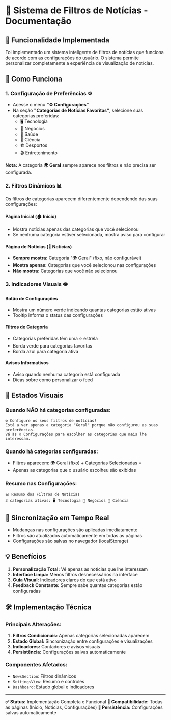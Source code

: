 # 📰 Sistema de Filtros de Notícias - Documentação

## 🎯 Funcionalidade Implementada

Foi implementado um sistema inteligente de filtros de notícias que funciona de acordo com as configurações do usuário. O sistema permite personalizar completamente a experiência de visualização de notícias.

## 🔧 Como Funciona

### 1. **Configuração de Preferências** ⚙️
- Acesse o menu **"⚙️ Configurações"**
- Na seção **"Categorias de Notícias Favoritas"**, selecione suas categorias preferidas:
  - 🖥️ Tecnologia  
  - 💼 Negócios
  - 🏥 Saúde
  - 🔬 Ciência
  - ⚽ Desportos
  - 🎬 Entretenimento

**Nota:** A categoria **🌍 Geral** sempre aparece nos filtros e não precisa ser configurada.

### 2. **Filtros Dinâmicos** 📊
Os filtros de categorias aparecem diferentemente dependendo das suas configurações:

#### **Página Inicial** (🏠 Início)
- Mostra notícias apenas das categorias que você selecionou
- Se nenhuma categoria estiver selecionada, mostra aviso para configurar

#### **Página de Notícias** (📰 Notícias)
- **Sempre mostra:** Categoria "🌍 Geral" (fixo, não configurável)
- **Mostra apenas:** Categorias que você selecionou nas configurações
- **Não mostra:** Categorias que você não selecionou

### 3. **Indicadores Visuais** 👁️

#### **Botão de Configurações**
- Mostra um número verde indicando quantas categorias estão ativas
- Tooltip informa o status das configurações

#### **Filtros de Categoria**
- Categorias preferidas têm uma ⭐ estrela
- Borda verde para categorias favoritas
- Borda azul para categoria ativa

#### **Avisos Informativos**
- Aviso quando nenhuma categoria está configurada
- Dicas sobre como personalizar o feed

## 🎨 Estados Visuais

### **Quando NÃO há categorias configuradas:**
```
⚙️ Configure os seus filtros de notícias!
Está a ver apenas a categoria "Geral" porque não configurou as suas preferências.
Vá às ⚙️ Configurações para escolher as categorias que mais lhe interessam.
```

### **Quando há categorias configuradas:**
- Filtros aparecem: 🌍 Geral (fixo) + Categorias Selecionadas ⭐
- Apenas as categorias que o usuário escolheu são exibidas

### **Resumo nas Configurações:**
```
📊 Resumo dos Filtros de Notícias
3 categorias ativas: 🖥️ Tecnologia 💼 Negócios 🔬 Ciência
```

## 🔄 Sincronização em Tempo Real

- Mudanças nas configurações são aplicadas imediatamente
- Filtros são atualizados automaticamente em todas as páginas
- Configurações são salvas no navegador (localStorage)

## 💡 Benefícios

1. **Personalização Total:** Vê apenas as notícias que lhe interessam
2. **Interface Limpa:** Menos filtros desnecessários na interface
3. **Guia Visual:** Indicadores claros do que está ativo
4. **Feedback Constante:** Sempre sabe quantas categorias estão configuradas

## 🛠️ Implementação Técnica

### Principais Alterações:

1. **Filtros Condicionais:** Apenas categorias selecionadas aparecem
2. **Estado Global:** Sincronização entre configurações e visualizações
3. **Indicadores:** Contadores e avisos visuais
4. **Persistência:** Configurações salvas automaticamente

### Componentes Afetados:
- `NewsSection`: Filtros dinâmicos
- `SettingsView`: Resumo e controles
- `Dashboard`: Estado global e indicadores

---

**✅ Status:** Implementação Completa e Funcional
**🔧 Compatibilidade:** Todas as páginas (Início, Notícias, Configurações)
**💾 Persistência:** Configurações salvas automaticamente
